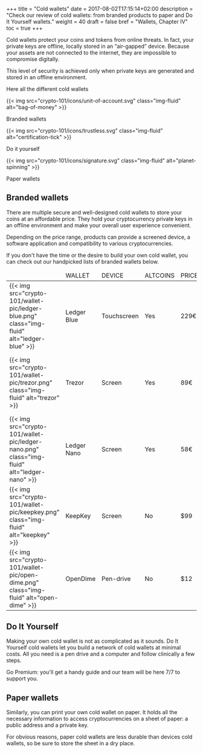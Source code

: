 +++
title = "Cold wallets"
date = 2017-08-02T17:15:14+02:00
description = "Check our review of cold wallets: from branded products to paper and Do It Yourself wallets."
weight = 40
draft = false
bref = "Wallets, Chapter IV"
toc = true
+++

Cold wallets protect your coins and tokens from online threats. In fact, your private keys are offline, locally stored in an “air-gapped” device. Because your assets are not connected to the internet, they are impossible to compromise digitally.

This level of security is achieved only when private keys are generated and stored in an offline environment.

Here all the different cold wallets


<div class="container">
  <div class="row text-center">
    <div class="col">
     {{< img src="crypto-101/icons/unit-of-account.svg" class="img-fluid" alt="bag-of-money" >}}
     <p class="font-weight-bold mt-2">Branded wallets</p>
    </div>
    <div class="col">
      {{< img src="crypto-101/icons/trustless.svg" class="img-fluid" alt="certification-tick" >}}
      <p class="font-weight-bold mt-2">Do it yourself</p>
    </div>
    <div class="col">
      {{< img src="crypto-101/icons/signature.svg" class="img-fluid" alt="planet-spinning" >}}
      <p class="font-weight-bold mt-2">Paper wallets</p>
    </div>
  </div>
</div>




## Branded wallets
There are multiple secure and well-designed cold wallets to store your coins at an affordable price. 
They hold your cryptocurrency private keys in an offline environment and make your overall user experience convenient.

Depending on the price range, products can provide a screened device, a software application and compatibility to various cryptocurrencies.

If you don't have the time or the desire to build your own cold wallet, you can check out our handpicked lists of branded wallets below.

<table class="table table-sm table-striped">
    <thead>
        <tr class="text-center font-weight-bold">
            <td></td>
            <td>WALLET</td>
            <td>DEVICE</td>
            <td>ALTCOINS</td>
            <td>PRICE</td>
            <td>PRICE</td>
        </tr>
    </thead>
    <tbody>
        <tr>
            <td class="text-center">{{< img src="crypto-101/wallet-pic/ledger-blue.png" class="img-fluid" alt="ledger-blue" >}}</td>
            <td class="text-left">Ledger Blue</td>
            <td class="text-center">Touchscreen</td>
            <td class="text-center">Yes</td>
            <td class="text-center">229€</td>
            <td class="text-center">{{< img src="crypto-101/wallet-pic/cart.png" class="img-fluid" alt="cart" >}}</td>
        </tr>
        <tr>
            <td class="text-center">{{< img src="crypto-101/wallet-pic/trezor.png" class="img-fluid" alt="trezor" >}}</td>
            <td class="text-left">Trezor</td>
            <td class="text-center">Screen</td>
            <td class="text-center">Yes</td>
            <td class="text-center">89€</td>
            <td class="text-center">{{< img src="crypto-101/wallet-pic/cart.png" class="img-fluid" alt="cart" >}}</td>
        </tr>
        <tr>
            <td class="text-center">{{< img src="crypto-101/wallet-pic/ledger-nano.png" class="img-fluid" alt="ledger-nano" >}}</td>
            <td class="text-left">Ledger Nano</td>
            <td class="text-center">Screen</td>
            <td class="text-center">Yes</td>
            <td class="text-center">58€</td>
            <td class="text-center">CART PIC</td>
        </tr>
         <tr>
            <td class="text-center">{{< img src="crypto-101/wallet-pic/keepkey.png" class="img-fluid" alt="keepkey" >}}</td>
            <td class="text-left">KeepKey</td>
            <td class="text-center">Screen</td>
            <td class="text-center">No</td>
            <td class="text-center">$99</td>
            <td class="text-center">{{< img src="crypto-101/wallet-pic/cart.png" class="img-fluid" alt="cart" >}}</td>
        </tr>
        <tr>
            <td class="text-center">{{< img src="crypto-101/wallet-pic/open-dime.png" class="img-fluid" alt="open-dime" >}}</td>
            <td class="text-left">OpenDime</td>
            <td class="text-center">Pen-drive</td>
            <td class="text-center">No</td>
            <td class="text-center">$12</td>
            <td class="text-center">{{< img src="crypto-101/wallet-pic/cart.png" class="img-fluid" alt="cart" >}}</td>
        </tr>
         <tr>
    </tbody>
</table>




## Do It Yourself

Making your own cold wallet is not as complicated as it sounds. Do It Yourself cold wallets let you build a network of cold wallets at minimal costs. All you need is a pen drive and a computer and follow clinically a few steps. 

Go Premium: you'll get a handy guide and our team will be here 7/7 to support you.



## Paper wallets

Similarly, you can print your own cold wallet on paper. It holds all the necessary information to access cryptocurrencies on a sheet of paper: a public address and a private key.

For obvious reasons, paper cold wallets are less durable than devices cold wallets, so be sure to store the sheet in a dry place.




